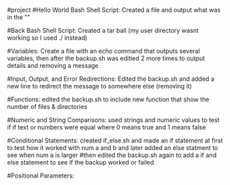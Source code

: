 #project
#Hello World Bash Shell Script: Created a file and output what was in the ""

#Back Bash Shell Script: Created a tar ball (my user directory wasnt working so I used ./ instead)

#Variables: Create a file with an echo command that outputs several variables, then after the backup.sh was editied 2 more times to output details and removing a message

#Input, Output, and Error Redirections: Edited the backup.sh and added a new line to redirect the message to somewhere else (removing it)

#Functions: edited the backup.sh to include new function that show the number of files & directories

#Numeric and String Comparisons: used strings and numeric values to test if if text or numbers were equal where 0 means true and 1 means false

#Conditional Statements: created if_else.sh and made an if statement at first to test how it worked with num a and b and later added an else statment to see when num a is larger
#then edited the backup.sh again to add a if and else statement to see if the backup worked or failed

#Positional Parameters:




